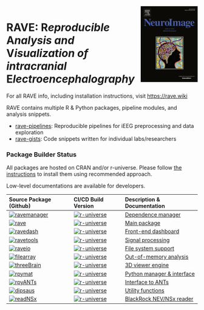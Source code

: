 <img src="https://raw.githubusercontent.com/beauchamplab/rave/master/inst/assets/images/cover.gif" align="right" />

# RAVE: __R__*eproducible* __A__*nalysis and* __V__*isualization of intracranial* __E__*lectroencephalography*


For all RAVE info, including installation instructions, visit https://rave.wiki 

RAVE contains multiple R & Python packages, pipeline modules, and analysis snippets. 

* [rave-pipelines](https://github.com/dipterix/rave-pipelines): Reproducible pipelines for iEEG preprocessing and data exploration
* [rave-gists](https://github.com/rave-ieeg/rave-gists): Code snippets written for individual labs/researchers

### Package Builder Status

All packages are hosted on CRAN and/or r-universe. Please follow [the instructions](https://openwetware.org/wiki/RAVE:Install) to install them using recommended approach.

Low-level documentations are available for developers.

|Source Package (Github)|CI/CD Build Version|Description & Documentation|
|:--|:--|:--|
|[![ravemanager](https://img.shields.io/github/r-package/v/dipterix/ravemanager/master?logo=github&style=flat-square&color=white&label=ravemanager)](https://github.com/dipterix/ravemanager)|[![r-universe](https://rave-ieeg.r-universe.dev/badges/ravemanager?color=blue&style=classic)](https://rave-ieeg.r-universe.dev/ravemanager)|[Dependence manager](https://dipterix.org/ravemanager/)|
|[![rave](https://img.shields.io/github/r-package/v/beauchamplab/rave/master?logo=github&style=flat-square&color=white&label=rave)](https://github.com/beauchamplab/rave)|[![r-universe](https://rave-ieeg.r-universe.dev/badges/rave?color=blue&style=classic)](https://rave-ieeg.r-universe.dev/rave)|[Main package](https://rave.wiki)|
|[![ravedash](https://img.shields.io/github/r-package/v/dipterix/ravedash/master?logo=github&style=flat-square&color=white&label=ravedash)](https://github.com/dipterix/ravedash)|[![r-universe](https://rave-ieeg.r-universe.dev/badges/ravedash?color=blue&style=classic)](https://rave-ieeg.r-universe.dev/ravedash)|[Front-end dashboard](https://dipterix.org/ravedash/)|
|[![ravetools](https://img.shields.io/github/r-package/v/dipterix/ravetools/master?logo=github&style=flat-square&color=white&label=ravetools)](https://github.com/dipterix/ravetools)|[![r-universe](https://rave-ieeg.r-universe.dev/badges/ravetools?color=blue&style=classic)](https://rave-ieeg.r-universe.dev/ravetools)|[Signal processing](https://dipterix.org/ravetools/)|
|[![raveio](https://img.shields.io/github/r-package/v/beauchamplab/raveio/master?logo=github&style=flat-square&color=white&label=raveio)](https://github.com/beauchamplab/raveio)|[![r-universe](https://rave-ieeg.r-universe.dev/badges/raveio?color=blue&style=classic)](https://rave-ieeg.r-universe.dev/raveio)|[File system support](https://beauchamplab.github.io/raveio/)|
|[![filearray](https://img.shields.io/github/r-package/v/dipterix/filearray/master?logo=github&style=flat-square&color=white&label=filearray)](https://github.com/dipterix/filearray)|[![r-universe](https://rave-ieeg.r-universe.dev/badges/filearray?color=blue&style=classic)](https://rave-ieeg.r-universe.dev/filearray)|[Out-of-memory analysis](https://dipterix.org/filearray/)|
|[![threeBrain](https://img.shields.io/github/r-package/v/dipterix/threeBrain/master?logo=github&style=flat-square&color=white&label=threeBrain)](https://github.com/dipterix/threeBrain)|[![r-universe](https://rave-ieeg.r-universe.dev/badges/threeBrain?color=blue&style=classic)](https://rave-ieeg.r-universe.dev/threeBrain)|[3D viewer engine](https://dipterix.org/threeBrain/)|
|[![rpymat](https://img.shields.io/github/r-package/v/dipterix/rpymat/master?logo=github&style=flat-square&color=white&label=rpymat)](https://github.com/dipterix/rpymat)|[![r-universe](https://rave-ieeg.r-universe.dev/badges/rpymat?color=blue&style=classic)](https://rave-ieeg.r-universe.dev/rpymat)|[Python manager & interface](https://dipterix.org/rpymat/)|
|[![rpyANTs](https://img.shields.io/github/r-package/v/dipterix/rpyANTs/master?logo=github&style=flat-square&color=white&label=rpyANTs)](https://github.com/dipterix/rpyANTs)|[![r-universe](https://rave-ieeg.r-universe.dev/badges/rpyANTs?color=blue&style=classic)](https://rave-ieeg.r-universe.dev/rpyANTs)|[Interface to ANTs](https://dipterix.org/rpyANTs/)|
|[![dipsaus](https://img.shields.io/github/r-package/v/dipterix/dipsaus/master?logo=github&style=flat-square&color=white&label=dipsaus)](https://github.com/dipterix/dipsaus)|[![r-universe](https://rave-ieeg.r-universe.dev/badges/dipsaus?color=blue&style=classic)](https://rave-ieeg.r-universe.dev/dipsaus)|[Utility functions](https://dipterix.org/dipsaus/)|
|[![readNSx](https://img.shields.io/github/r-package/v/dipterix/readNSx/master?logo=github&style=flat-square&color=white&label=readNSx)](https://github.com/dipterix/readNSx)|[![r-universe](https://rave-ieeg.r-universe.dev/badges/readNSx?color=blue&style=classic)](https://rave-ieeg.r-universe.dev/readNSx)|[BlackRock NEV/NSx reader](https://dipterix.org/readNSx/)|

